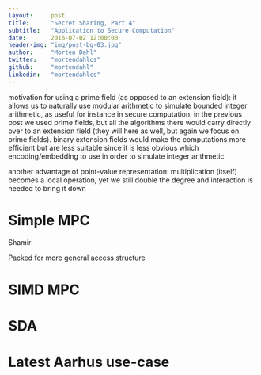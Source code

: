```yaml
---
layout:     post
title:      "Secret Sharing, Part 4"
subtitle:   "Application to Secure Computation"
date:       2016-07-02 12:00:00
header-img: "img/post-bg-03.jpg"
author:     "Morten Dahl"
twitter:    "mortendahlcs"
github:     "mortendahl"
linkedin:   "mortendahlcs"
---
```


motivation for using a prime field (as opposed to an extension field): it allows us to naturally use modular arithmetic to simulate bounded integer arithmetic, as useful for instance in secure computation. in the previous post we used prime fields, but all the algorithms there would carry directly over to an extension field (they will here as well, but again we focus on prime fields). binary extension fields would make the computations more efficient but are less suitable since it is less obvious which encoding/embedding to use in order to simulate integer arithmetic

another advantage of point-value representation: multiplication (itself) becomes a local operation, yet we still double the degree and interaction is needed to bring it down

# Simple MPC

Shamir

Packed for more general access structure

# SIMD MPC

# SDA

# Latest Aarhus use-case